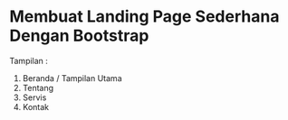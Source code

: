 # Membuat Landing Page Sederhana Dengan Bootstrap

Tampilan :
1. Beranda / Tampilan Utama 
2. Tentang
3. Servis
4. Kontak

